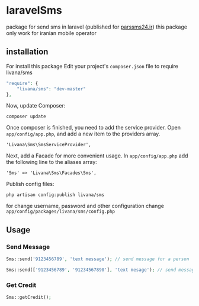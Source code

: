 laravelSms
==========

package for send sms in laravel (published for [parssms24.ir](http://parssms24.ir)) this package only work for iranian mobile operator

installation
------------
For install this package Edit your project's ```composer.json``` file to require livana/sms

```php
"require": {
    "livana/sms": "dev-master"
},
```
Now, update Composer:
```
composer update
```
Once composer is finished, you need to add the service provider. Open ```app/config/app.php```, and add a new item to the providers array.
```
'Livana\Sms\SmsServiceProvider',
```
Next, add a Facade for more convenient usage. In ```app/config/app.php``` add the following line to the aliases array:
```
'Sms' => 'Livana\Sms\Facades\Sms',
```
Publish config files:
```
php artisan config:publish livana/sms
```
for change username, password and other configuration change ```app/config/packages/livana/sms/config.php```

Usage
-----
### Send Message
```php
Sms::send('9123456789', 'text message'); // send message for a person

Sms::send(['9123456789', '91234567890'], 'text mesage'); // send message for persons
```
### Get Credit
```php
Sms::getCredit();
```
